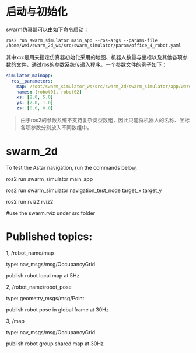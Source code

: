 # 启动与初始化

swarm仿真器可以由如下命令启动：

```shell
ros2 run swarm_simulator main_app --ros-args --params-file /home/wei/swarm_2d_ws/src/swarm_simulator/param/office_4_robot.yaml

```

其中`xxx`是用来指定仿真器初始化采用的地图、机器人数量与坐标以及其他各项参数的文件，通过ros的参数系统传递入程序。一个参数文件的例子如下：

```yaml
simulator_mainapp:
  ros__parameters:
    map: /root/swarm_simulator_ws/src/swarm_2d/swarm_simulator/app/warehouse_01.png #必须指定绝对坐标
    names: [robot01, robot02]
    xs: [2.0, 5.0]
    ys: [2.0, 1.0]
    zs: [0.0, 0.0]
```

> 由于ros2的参数系统不支持复杂类型数组，因此只能将机器人的名称、坐标各项参数分别放入不同数组中。

# swarm_2d

To test the Astar navigation, run the commands below, 

ros2 run swarm_simulator main_app

ros2 run swarm_simulator navigation_test_node target_x  target_y

ros2 run rviz2 rviz2 

#use the swarm.rviz under src folder


# Published topics:
1, /robot_name/map   

type: nav_msgs/msg/OccupancyGrid

publish robot local map at 5Hz

2, /robot_name/robot_pose

type: geometry_msgs/msg/Point

publish robot pose in global frame at 30Hz

3, /map

type: nav_msgs/msg/OccupancyGrid

publish robot group shared map at 30Hz
